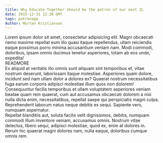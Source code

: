 ```yaml
---
title: Why Educate Together should be the patron of our next 2L
date: 2015-12-31 12:30 GMT
tags: patronage
Author: Morten Kristiansen
---
```

<div>Lorem ipsum dolor sit amet, consectetur adipisicing elit. Magni obcaecati nemo maxime repellat eum illo quasi itaque repellendus, ullam reiciendis eaque possimus porro minima accusantium veniam nam. Modi commodi, doloribus, ipsam omnis ducimus tenetur asperiores, totam ab eos unde, expedita!</div>READMORE
<div>Ex aliquid at veritatis illo omnis sunt aliquam sint temporibus et, vitae nostrum deserunt, laboriosam itaque molestiae. Asperiores quam dolore, incidunt sed nam ullam dolor a dolores ex? Quaerat nostrum necessitatibus fuga earum corporis adipisci molestiae illum quos non dolorem!</div>
<div>Consequuntur facilis temporibus et ullam voluptatem asperiores veniam beatae quam rem quaerat, cum aut accusamus obcaecati dolorem a nisi nulla dicta enim, necessitatibus, repellat saepe qui perspiciatis magni culpa. Reprehenderit laborum natus neque debitis ex sequi. Sapiente vero, numquam aspernatur.</div>
<div>Repellat blanditiis aut, soluta facilis velit dignissimos, debitis, numquam commodi illum inventore veniam, accusamus omnis. Nostrum vitae delectus, libero sequi, adipisci molestiae, quod ex, enim at dolores in. Rerum hic quaerat magni dolores nam, nulla eaque, doloribus cumque omnis rem.</div>
